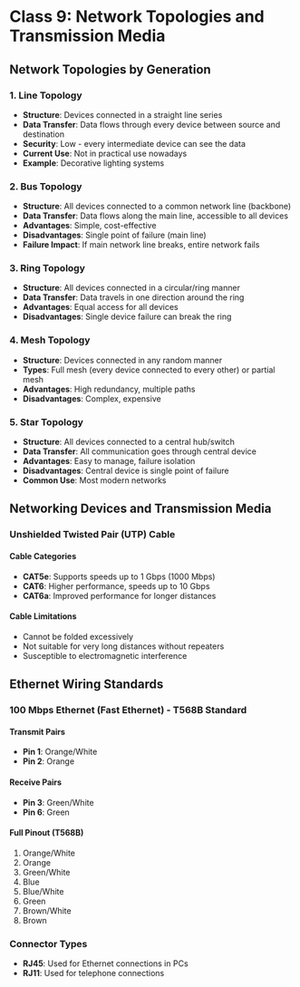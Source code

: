 # Class 9: Network Topologies and Transmission Media

## Network Topologies by Generation

### 1. Line Topology

- **Structure**: Devices connected in a straight line series
- **Data Transfer**: Data flows through every device between source and destination
- **Security**: Low - every intermediate device can see the data
- **Current Use**: Not in practical use nowadays
- **Example**: Decorative lighting systems

### 2. Bus Topology

- **Structure**: All devices connected to a common network line (backbone)
- **Data Transfer**: Data flows along the main line, accessible to all devices
- **Advantages**: Simple, cost-effective
- **Disadvantages**: Single point of failure (main line)
- **Failure Impact**: If main network line breaks, entire network fails

### 3. Ring Topology

- **Structure**: All devices connected in a circular/ring manner
- **Data Transfer**: Data travels in one direction around the ring
- **Advantages**: Equal access for all devices
- **Disadvantages**: Single device failure can break the ring

### 4. Mesh Topology

- **Structure**: Devices connected in any random manner
- **Types**: Full mesh (every device connected to every other) or partial mesh
- **Advantages**: High redundancy, multiple paths
- **Disadvantages**: Complex, expensive

### 5. Star Topology

- **Structure**: All devices connected to a central hub/switch
- **Data Transfer**: All communication goes through central device
- **Advantages**: Easy to manage, failure isolation
- **Disadvantages**: Central device is single point of failure
- **Common Use**: Most modern networks

## Networking Devices and Transmission Media

### Unshielded Twisted Pair (UTP) Cable

#### Cable Categories

- **CAT5e**: Supports speeds up to 1 Gbps (1000 Mbps)
- **CAT6**: Higher performance, speeds up to 10 Gbps
- **CAT6a**: Improved performance for longer distances

#### Cable Limitations

- Cannot be folded excessively
- Not suitable for very long distances without repeaters
- Susceptible to electromagnetic interference

## Ethernet Wiring Standards

### 100 Mbps Ethernet (Fast Ethernet) - T568B Standard

#### Transmit Pairs

- **Pin 1**: Orange/White
- **Pin 2**: Orange

#### Receive Pairs

- **Pin 3**: Green/White
- **Pin 6**: Green

#### Full Pinout (T568B)

1. Orange/White
2. Orange
3. Green/White
4. Blue
5. Blue/White
6. Green
7. Brown/White
8. Brown

### Connector Types

- **RJ45**: Used for Ethernet connections in PCs
- **RJ11**: Used for telephone connections
